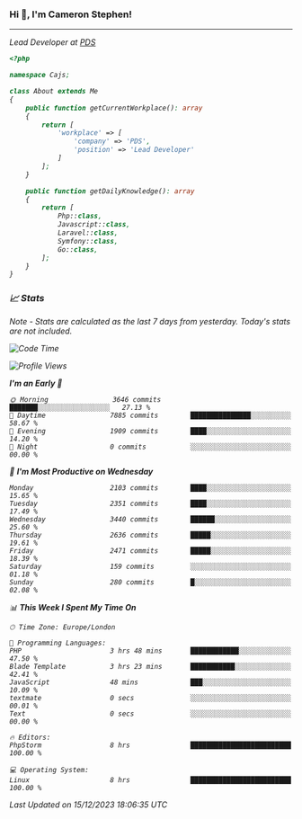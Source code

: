 ### Hi 👋, I'm Cameron Stephen!
<hr>
<p><em>Lead Developer at <a href="https://prindatasolutions.co.uk">PDS</a></p>


```php
<?php

namespace Cajs;

class About extends Me
{
    public function getCurrentWorkplace(): array
    {
        return [
            'workplace' => [
                'company' => 'PDS',
                'position' => 'Lead Developer'
            ]
        ];
    }

    public function getDailyKnowledge(): array
    {
        return [
            Php::class,
            Javascript::class,
            Laravel::class,
            Symfony::class,
            Go::class,
        ];
    }
}
```

### 📈 Stats
<p><em>Note - Stats are calculated as the last 7 days from yesterday. Today's stats are not included.</em></p>


<!--START_SECTION:waka-->
![Code Time](http://img.shields.io/badge/Code%20Time-3%2C634%20hrs%203%20mins-blue)

![Profile Views](http://img.shields.io/badge/Profile%20Views-0-blue)

**I'm an Early 🐤** 

```text
🌞 Morning                3646 commits        ███████░░░░░░░░░░░░░░░░░░   27.13 % 
🌆 Daytime                7885 commits        ███████████████░░░░░░░░░░   58.67 % 
🌃 Evening                1909 commits        ████░░░░░░░░░░░░░░░░░░░░░   14.20 % 
🌙 Night                  0 commits           ░░░░░░░░░░░░░░░░░░░░░░░░░   00.00 % 
```
📅 **I'm Most Productive on Wednesday** 

```text
Monday                   2103 commits        ████░░░░░░░░░░░░░░░░░░░░░   15.65 % 
Tuesday                  2351 commits        ████░░░░░░░░░░░░░░░░░░░░░   17.49 % 
Wednesday                3440 commits        ██████░░░░░░░░░░░░░░░░░░░   25.60 % 
Thursday                 2636 commits        █████░░░░░░░░░░░░░░░░░░░░   19.61 % 
Friday                   2471 commits        █████░░░░░░░░░░░░░░░░░░░░   18.39 % 
Saturday                 159 commits         ░░░░░░░░░░░░░░░░░░░░░░░░░   01.18 % 
Sunday                   280 commits         █░░░░░░░░░░░░░░░░░░░░░░░░   02.08 % 
```


📊 **This Week I Spent My Time On** 

```text
🕑︎ Time Zone: Europe/London

💬 Programming Languages: 
PHP                      3 hrs 48 mins       ████████████░░░░░░░░░░░░░   47.50 % 
Blade Template           3 hrs 23 mins       ███████████░░░░░░░░░░░░░░   42.41 % 
JavaScript               48 mins             ███░░░░░░░░░░░░░░░░░░░░░░   10.09 % 
textmate                 0 secs              ░░░░░░░░░░░░░░░░░░░░░░░░░   00.01 % 
Text                     0 secs              ░░░░░░░░░░░░░░░░░░░░░░░░░   00.00 % 

🔥 Editors: 
PhpStorm                 8 hrs               █████████████████████████   100.00 % 

💻 Operating System: 
Linux                    8 hrs               █████████████████████████   100.00 % 
```


 Last Updated on 15/12/2023 18:06:35 UTC
<!--END_SECTION:waka-->
